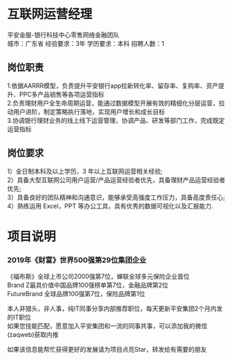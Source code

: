 # 互联网运营经理
平安金服-银行科技中心零售网络金融团队  
城市：广东省 经验要求：3年 学历要求：本科  招聘人数：1

## 岗位职责
1.依据AARRR模型，负责提升平安银行app拉新转化率、留存率、复购率、资产提升、PPC多产品销售等各项运营指标   
2.负责理财用户全生命周期运营，能通过数据模型开展有效的精细化分层运营，拉动用户进阶，制定策略执行落地，实现用户增长和成长目标   
3.协调银行理财业务的线上线下运营管理，协调产品、研发等部门工作，完成既定运营指标

## 岗位要求
1）全日制本科及以上学历，3 年以上互联网运营相关经验;    
2）具备大型互联网公司用户运营/产品运营经验者优先，具备理财产品运营经验者优先;   
3）具备良好的团队精神和沟通意识，能够承受高强度工作压力，具备高度责任心;   
4）熟练运用 Excel，PPT 等办公工具，具有优秀的数据可视化以及汇报能力.

# 项目说明

### 2019年《财富》世界500强第29位集团企业
《福布斯》全球上市公司2000强第7位，蝉联全球多元保险企业首位  
Brand Z最具价值中国品牌100强榜单第7位，金融品牌第2位  
FutureBrand 全球品牌100强第7位，保险品牌第1位

本人非猎头，非人事，纯IT同事分享内部推荐职位，每天更新平安集团2个月内发的IT职位  
如果您技能匹配，愿意加入平安集团和一流的同事共事，可以添加我的微信(zaqweb)获取内推 

如果该信息能帮忙获得更好的发展请为项目点亮Star，转发给有需要的朋友




